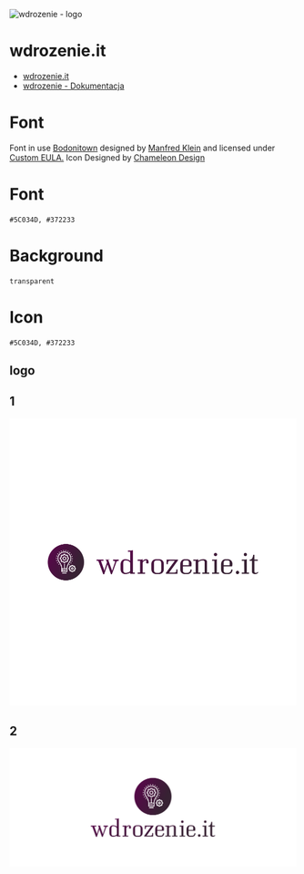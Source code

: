 ![wdrozenie - logo](https://logo.wdrozenie.it/2/cover.png)
# wdrozenie.it
+ [wdrozenie.it](https://www.wdrozenie.it/)
+ [wdrozenie - Dokumentacja](https://docs.wdrozenie.it/)


# Font


Font in use <a target="_blank" href="https://www.fontsquirrel.com/fonts/Bodonitown">Bodonitown</a> designed by
<a target="_blank" href="http://manfred-klein.ina-mar.com/">Manfred Klein</a>
and licensed under
<a target="_blank" href="https://www.fontsquirrel.com/license/Bodonitown">Custom EULA.</a>
  Icon Designed by
  <a target="_blank" href="https://thenounproject.com/Chamedesign">Chameleon Design</a>


# Font

    #5C034D, #372233


# Background
    
    transparent

# Icon
  
    #5C034D, #372233
  
  
    
    
## logo


## 1
![1/cover.png](1/default.png)

## 2
![2/cover.png](2/cover.png)
